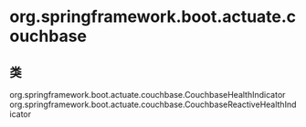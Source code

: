 # org.springframework.boot.actuate.couchbase

## 类

org.springframework.boot.actuate.couchbase.CouchbaseHealthIndicator
org.springframework.boot.actuate.couchbase.CouchbaseReactiveHealthIndicator




